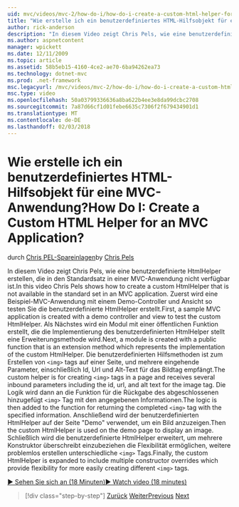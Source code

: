 ```yaml
---
uid: mvc/videos/mvc-2/how-do-i/how-do-i-create-a-custom-html-helper-for-an-mvc-application
title: "Wie erstelle ich ein benutzerdefiniertes HTML-Hilfsobjekt für eine MVC-Anwendung? | Microsoft-Dokumentation"
author: rick-anderson
description: "In diesem Video zeigt Chris Pels, wie eine benutzerdefinierte HtmlHelper erstellen, die in den Standardsatz in einer MVC-Anwendung nicht verfügbar ist. Erste, eine Beispiel-MVC-Applica..."
ms.author: aspnetcontent
manager: wpickett
ms.date: 12/11/2009
ms.topic: article
ms.assetid: 58b5eb15-4160-4ce2-ae70-6ba94262ea73
ms.technology: dotnet-mvc
ms.prod: .net-framework
msc.legacyurl: /mvc/videos/mvc-2/how-do-i/how-do-i-create-a-custom-html-helper-for-an-mvc-application
msc.type: video
ms.openlocfilehash: 50a03799336636a8ba622b4ee3e8da99dcbc2708
ms.sourcegitcommit: 7a87d66cf1d01febe6635c7306f2f679434901d1
ms.translationtype: MT
ms.contentlocale: de-DE
ms.lasthandoff: 02/03/2018
---
```

<a name="how-do-i-create-a-custom-html-helper-for-an-mvc-application"></a><span data-ttu-id="26f83-105">Wie erstelle ich ein benutzerdefiniertes HTML-Hilfsobjekt für eine MVC-Anwendung?</span><span class="sxs-lookup"><span data-stu-id="26f83-105">How Do I: Create a Custom HTML Helper for an MVC Application?</span></span>
====================
<span data-ttu-id="26f83-106">durch [Chris PEL-Spareinlagen](https://twitter.com/chrispels)</span><span class="sxs-lookup"><span data-stu-id="26f83-106">by [Chris Pels](https://twitter.com/chrispels)</span></span>

<span data-ttu-id="26f83-107">In diesem Video zeigt Chris Pels, wie eine benutzerdefinierte HtmlHelper erstellen, die in den Standardsatz in einer MVC-Anwendung nicht verfügbar ist.</span><span class="sxs-lookup"><span data-stu-id="26f83-107">In this video Chris Pels shows how to create a custom HtmlHelper that is not available in the standard set in an MVC application.</span></span> <span data-ttu-id="26f83-108">Zuerst wird eine Beispiel-MVC-Anwendung mit einem Demo-Controller und Ansicht so testen Sie die benutzerdefinierte HtmlHelper erstellt.</span><span class="sxs-lookup"><span data-stu-id="26f83-108">First, a sample MVC application is created with a demo controller and view to test the custom HtmlHelper.</span></span> <span data-ttu-id="26f83-109">Als Nächstes wird ein Modul mit einer öffentlichen Funktion erstellt, die die Implementierung des benutzerdefinierten HtmlHelper stellt eine Erweiterungsmethode wird.</span><span class="sxs-lookup"><span data-stu-id="26f83-109">Next, a module is created with a public function that is an extension method which represents the implementation of the custom HtmlHelper.</span></span> <span data-ttu-id="26f83-110">Die benutzerdefinierten Hilfsmethoden ist zum Erstellen von `<img>` tags auf einer Seite, und mehrere eingehende Parameter, einschließlich Id, Url und Alt-Text für das Bildtag empfängt.</span><span class="sxs-lookup"><span data-stu-id="26f83-110">The custom helper is for creating `<img>` tags in a page and receives several inbound parameters including the id, url, and alt text for the image tag.</span></span> <span data-ttu-id="26f83-111">Die Logik wird dann an die Funktion für die Rückgabe des abgeschlossenen hinzugefügt `<img>` Tag mit den angegebenen Informationen.</span><span class="sxs-lookup"><span data-stu-id="26f83-111">The logic is then added to the function for returning the completed `<img>` tag with the specified information.</span></span> <span data-ttu-id="26f83-112">Anschließend wird der benutzerdefinierten HtmlHelper auf der Seite "Demo" verwendet, um ein Bild anzuzeigen.</span><span class="sxs-lookup"><span data-stu-id="26f83-112">Then the custom HtmlHelper is used on the demo page to display an image.</span></span> <span data-ttu-id="26f83-113">Schließlich wird die benutzerdefinierte HtmlHelper erweitert, um mehrere Konstruktor überschreibt einzubeziehen die Flexibilität ermöglichen, weitere problemlos erstellen unterschiedliche `<img>` Tags.</span><span class="sxs-lookup"><span data-stu-id="26f83-113">Finally, the custom HtmlHelper is expanded to include multiple constructor overrides which provide flexibility for more easily creating different `<img>` tags.</span></span>

[<span data-ttu-id="26f83-114">&#9654; Sehen Sie sich an (18 Minuten)</span><span class="sxs-lookup"><span data-stu-id="26f83-114">&#9654; Watch video (18 minutes)</span></span>](https://channel9.msdn.com/Blogs/ASP-NET-Site-Videos/how-do-i-create-a-custom-html-helper-for-an-mvc-application)

>[!div class="step-by-step"]
<span data-ttu-id="26f83-115">[Zurück](how-do-i-implement-view-models-to-manage-data-for-aspnet-mvc-views.md)
[Weiter](how-do-i-work-with-model-binders-in-an-mvc-application.md)</span><span class="sxs-lookup"><span data-stu-id="26f83-115">[Previous](how-do-i-implement-view-models-to-manage-data-for-aspnet-mvc-views.md)
[Next](how-do-i-work-with-model-binders-in-an-mvc-application.md)</span></span>

